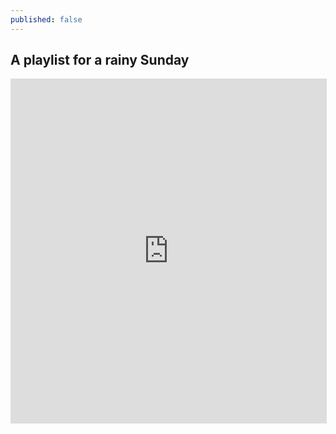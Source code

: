 ```yaml
---
published: false
---
```

## A playlist for a rainy Sunday

<iframe id='AmazonMusicEmbed029616d697da4167b8081490f03f32fesune' src='https://music.amazon.com/embed/029616d697da4167b8081490f03f32fesune/?id=cYOYJTMooG&marketplaceId=ATVPDKIKX0DER&musicTerritory=US' width='100%' height='550px' style='border:1px solid rgba(0, 0, 0, 0.12);max-width:'></iframe>
